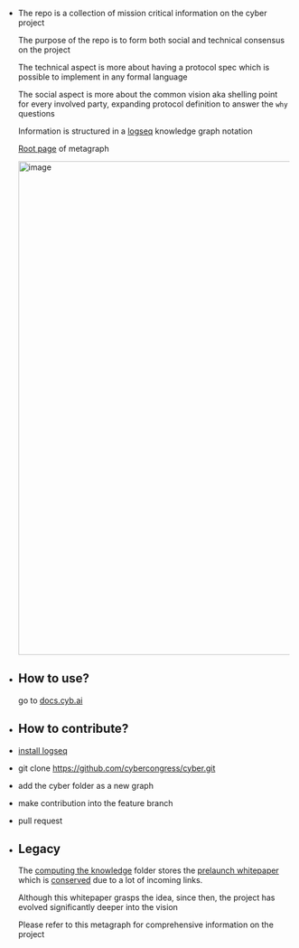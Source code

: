 - The repo is a collection of mission critical information on the cyber project
  
  The purpose of the repo is to form both social and technical consensus on the project
    
  The technical aspect is more about having a protocol spec which is possible to implement in any formal language
    
  The social aspect is more about the common vision aka shelling point for every involved party, expanding protocol definition to answer the `why` questions
    
  Information is structured in a [logseq](https://logseq.com/) knowledge graph notation
    
  [Root page](pages/cyber.md) of metagraph
  
  <img width="874" alt="image" src="https://ipfs.io/ipfs/QmWSGLzZRZuDnsT6JCbT6TF7mNgjdiV4uHcXKxRXnebsAJ">
- ## How to use?
  
  go to [docs.cyb.ai](https://docs.cyb.ai)
- ## How to contribute?
- [install logseq](https://github.com/logseq/logseq/releases)
- git clone https://github.com/cybercongress/cyber.git
- add the cyber folder as a new graph
- make contribution into the feature branch
- pull request
- ## Legacy
  
  The [computing the knowledge](https://github.com/cybercongress/cyber/tree/master/computing-the-knowledge) folder stores the [prelaunch whitepaper](https://github.com/cybercongress/cyber/blob/master/computing-the-knowledge/computing-the-knowledge.md) which is [conserved](https://cyb.ai/oracle/ask/QmXzGkfxZV2fzpFmq7CjAYsYL1M581ZD4yuF9jztPVTpCn) due to a lot of incoming links. 
  
  Although this whitepaper grasps the idea, since then, the project has evolved significantly deeper into the vision
  
  Please refer to this metagraph for comprehensive information on the project